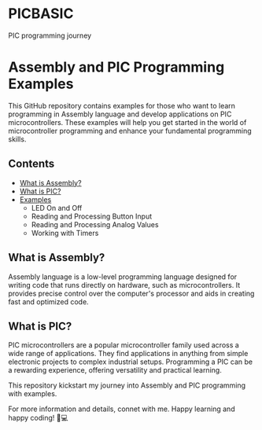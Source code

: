# PICBASIC
PIC programming journey
# Assembly and PIC Programming Examples

This GitHub repository contains examples for those who want to learn programming in Assembly language and develop applications on PIC microcontrollers. These examples will help you get started in the world of microcontroller programming and enhance your fundamental programming skills.

## Contents

- [What is Assembly?](https://www.tutorialspoint.com/assembly_programming/assembly_introduction.htm)
- [What is PIC?](https://electronicsdesk.com/pic-microcontroller.html)
- [Examples](#examples)
  - LED On and Off
  - Reading and Processing Button Input
  - Reading and Processing Analog Values
  - Working with Timers

## What is Assembly?

Assembly language is a low-level programming language designed for writing code that runs directly on hardware, such as microcontrollers. It provides precise control over the computer's processor and aids in creating fast and optimized code.

## What is PIC?

PIC microcontrollers are a popular microcontroller family used across a wide range of applications. They find applications in anything from simple electronic projects to complex industrial setups. Programming a PIC can be a rewarding experience, offering versatility and practical learning.


This repository kickstart my journey into Assembly and PIC programming with examples.

For more information and details, connet with me. Happy learning and happy coding! 🚀💻

